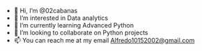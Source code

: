 - 👋 Hi, I’m @02cabanas
- 👀 I’m interested in Data analytics
- 🌱 I’m currently learning Advanced Python
- 💞️ I’m looking to collaborate on Python projects
- 📫 You can reach me at my email Alfredo10152002@gmail.com

<!---
02cabanas/02cabanas is a ✨ special ✨ repository because its `README.md` (this file) appears on your GitHub profile.
You can click the Preview link to take a look at your changes.
--->
